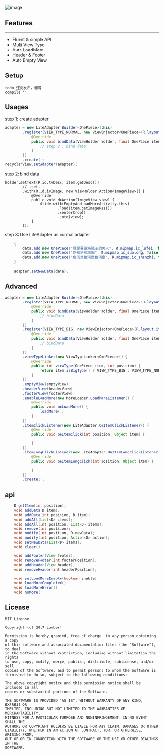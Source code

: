  ![image]()
 
 ## Features
 ---
* Fluent & simple API
* Multi View Type
* Auto LoadMore
* Header & Footer
* Auto Empty View

## Setup
```
todo 还没发布，骚等
compile ''
```
## Usages
step 1: create adapter
```java
adapter = new LiteAdapter.Builder<OnePiece>(this)
        .register(VIEW_TYPE_NORMAL, new ViewInjector<OnePiece>(R.layout.item_normal) {
            @Override
            public void bindData(ViewHolder holder, final OnePiece item, int position) {
                // step 2 : bind data
            }
        })
        .create();
recyclerView.setAdapter(adapter);
```
step 2: bind data
```aidl
holder.setText(R.id.tvDesc, item.getDesc())
        // .set...
        .with(R.id.ivImage, new ViewHolder.Action<ImageView>() {
            @Override
            public void doAction(ImageView view) {
                Glide.with(EmptyAndLoadMoreActivity.this)
                        .load(item.getImageRes())
                        .centerCrop()
                        .into(view);
            }
        });
```

step 3: Use LiteAdapter as normal adapter
```java
    {
        data.add(new OnePiece("我是要做海贼王的男人", R.mipmap.ic_lufei, false));
        data.add(new OnePiece("路痴路痴路痴", R.mipmap.ic_suolong, false));
        data.add(new OnePiece("色河童色河童色河童", R.mipmap.ic_shanzhi, false));
    }
    
    adapter.setNewData(data);
```
## Advanced
```java
adapter = new LiteAdapter.Builder<OnePiece>(this)
        .register(VIEW_TYPE_NORMAL, new ViewInjector<OnePiece>(R.layout.item_normal) {
            @Override
            public void bindData(ViewHolder holder, final OnePiece item, int position) {
                // bindData
            }
        })
        .register(VIEW_TYPE_BIG, new ViewInjector<OnePiece>(R.layout.item_big) {
            @Override
            public void bindData(ViewHolder holder, final OnePiece item, int position) {
                // bindData
            }
        })
        .viewTypeLinker(new ViewTypeLinker<OnePiece>() {
            @Override
            public int viewType(OnePiece item, int position) {
                return item.isBigType() ? VIEW_TYPE_BIG : VIEW_TYPE_NORMAL;
            }
        })
        .emptyView(emptyView)
        .headerView(headerView)
        .footerView(footerView)
        .enableLoadMore(new MoreLoader.LoadMoreListener() {
            @Override
            public void onLoadMore() {
                loadMore();
            }
        })
        .itemClickListener(new LiteAdapter.OnItemClickListener() {
            @Override
            public void onItemClick(int position, Object item) {

            }
        })
        .itemLongClickListener(new LiteAdapter.OnItemLongClickListener() {
            @Override
            public void onItemLongClick(int position, Object item) {

            }
        })
        .create();
```
## api
```java
    D getItem(int position);
    void addData(D item);
    void addData(int position, D item);
    void addAll(List<D> items);
    void addAll(int position, List<D> items);
    void remove(int position);
    void modify(int position, D newData);
    void modify(int position, Action<D> action);
    void setNewData(List<D> items);
    void clear();

    void addFooter(View footer);
    void removeFooter(int footerPosition);
    void addHeader(View header);
    void removeHeader(int headerPosition);
    
    void setLoadMoreEnable(boolean enable)
    void loadMoreCompleted()
    void loadMoreError()
    void noMore()
```
## License
    MIT License

    Copyright (c) 2017 Lambert

    Permission is hereby granted, free of charge, to any person obtaining a copy
    of this software and associated documentation files (the "Software"), to deal
    in the Software without restriction, including without limitation the rights
    to use, copy, modify, merge, publish, distribute, sublicense, and/or sell
    copies of the Software, and to permit persons to whom the Software is
    furnished to do so, subject to the following conditions:

    The above copyright notice and this permission notice shall be included in all
    copies or substantial portions of the Software.

    THE SOFTWARE IS PROVIDED "AS IS", WITHOUT WARRANTY OF ANY KIND, EXPRESS OR
    IMPLIED, INCLUDING BUT NOT LIMITED TO THE WARRANTIES OF MERCHANTABILITY,
    FITNESS FOR A PARTICULAR PURPOSE AND NONINFRINGEMENT. IN NO EVENT SHALL THE
    AUTHORS OR COPYRIGHT HOLDERS BE LIABLE FOR ANY CLAIM, DAMAGES OR OTHER
    LIABILITY, WHETHER IN AN ACTION OF CONTRACT, TORT OR OTHERWISE, ARISING FROM,
    OUT OF OR IN CONNECTION WITH THE SOFTWARE OR THE USE OR OTHER DEALINGS IN THE
    SOFTWARE.